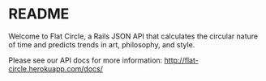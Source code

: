 # README

Welcome to Flat Circle, a Rails JSON API that calculates the circular nature of time and predicts trends in art, philosophy, and style.

Please see our API docs for more information: http://flat-circle.herokuapp.com/docs/
